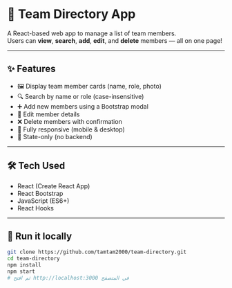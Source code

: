 # 👥 Team Directory App

A React-based web app to manage a list of team members.  
Users can **view**, **search**, **add**, **edit**, and **delete** members — all on one page!

---

## ✨ Features

- 🖼️ Display team member cards (name, role, photo)
- 🔍 Search by name or role (case-insensitive)
- ➕ Add new members using a Bootstrap modal
- 📝 Edit member details
- ❌ Delete members with confirmation
- 📱 Fully responsive (mobile & desktop)
- 🧠 State-only (no backend)

---

## 🛠 Tech Used

- React (Create React App)
- React Bootstrap
- JavaScript (ES6+)
- React Hooks

---

## 🧪 Run it locally

```bash
git clone https://github.com/tamtam2000/team-directory.git
cd team-directory
npm install
npm start
# ثم افتح http://localhost:3000 في المتصفح

